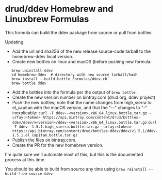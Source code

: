 # drud/ddev Homebrew and Linuxbrew Formulas

This formula can build the ddev package from source or pull from bottles.

Updating:

* Add the url and sha256 of the new release source-code tarball to the homebrew-ddev local version.
* Create new bottles on linux and macOS (before pushing new formula:
```
   brew uninstall ddev
   cd homebrew-ddev  # directory with new source tarball/hash
   brew install --build-bottle Formulas/ddev.rb`
   brew bottle ddev
```
* Add the bottles into the formula per the output of `brew bottle`. 
* Create the new version number on bintray.com (drud org, ddev project)
* Push the new bottles; note that the name changes from high_sierra to el_capitan with the macOS version, and that the "--" changes to "-" inexplicably: 
  `curl -T ddev--<version>.x86_64_linux.bottle.tar.gz -urfay:<token> https://api.bintray.com/content/drud/bottles-ddev/ddev/v<version>/ddev-<version>.x86_64_linux.bottle.tar.gz`
  `curl -T ddev--1.5.1.high_sierra.bottle.tar.gz -urfay:<token> https://api.bintray.com/content/drud/bottles-ddev/ddev/v1.5.1/ddev-1.5.1.el_capitan.bottle.tar.gz`
* Publish the files on bintray.com.
* Create the PR for the new homebrew version.

I'm quite sure we'll automate most of this, but this is the documented process at this time.

You should be able to build from source any time using `brew reinstall --build-from-source ddev`